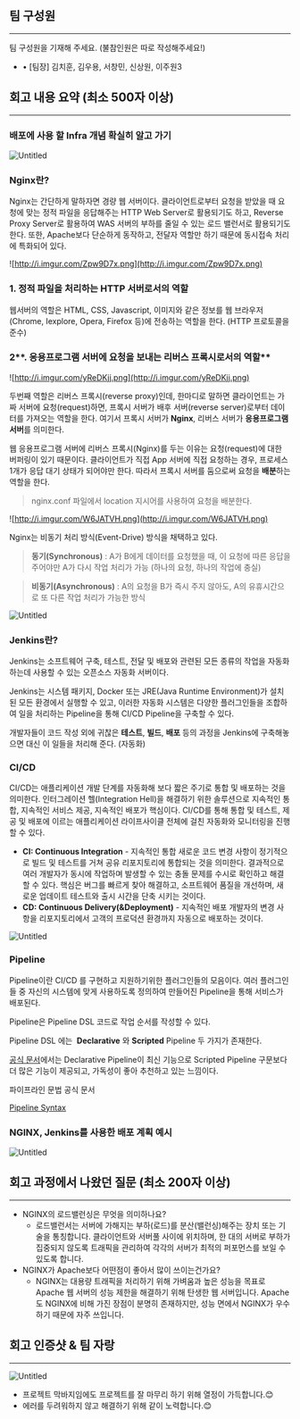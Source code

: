 ## **팀 구성원**

---

팀 구성원을 기재해 주세요. (불참인원은 따로 작성해주세요!)

- • [팀장] 김치훈, 김우용, 서창민, 신상원, 이주원3

## **회고 내용 요약 (최소 500자 이상)**

---

### 배포에 사용 할 Infra 개념 확실히 알고 가기

![Untitled](https://s3-us-west-2.amazonaws.com/secure.notion-static.com/9ec24b22-5093-4304-86ff-bebc40542060/Untitled.png)

### Nginx란?

Nginx는 간단하게 말하자면 경량 웹 서버이다. 클라이언트로부터 요청을 받았을 때 요청에 맞는 정적 파일을 응답해주는 HTTP Web Server로 활용되기도 하고, Reverse Proxy Server로 활용하여 WAS 서버의 부하를 줄일 수 있는 로드 밸런서로 활용되기도 한다.
또한, Apache보다 단순하게 동작하고, 전달자 역할만 하기 때문에 동시접속 처리에 특화되어 있다.

![http://i.imgur.com/Zpw9D7x.png](http://i.imgur.com/Zpw9D7x.png)

### **1. 정적 파일을 처리하는 HTTP 서버로서의 역할**

웹서버의 역할은 HTML, CSS, Javascript, 이미지와 같은 정보를 웹 브라우저(Chrome, Iexplore, Opera, Firefox 등)에 전송하는 역할을 한다. (HTTP 프로토콜을 준수)

### 2**. 응용프로그램 서버에 요청을 보내는 리버스 프록시로서의 역할**

![http://i.imgur.com/yReDKjj.png](http://i.imgur.com/yReDKjj.png)

두번째 역할은 리버스 프록시(reverse proxy)인데, 한마디로 말하면 클라이언트는 가짜 서버에 요청(request)하면, 프록시 서버가 배후 서버(reverse server)로부터 데이터를 가져오는 역할을 한다. 여기서 프록시 서버가 **Nginx**, 리버스 서버가 **응용프로그램 서버**를 의미한다.

웹 응용프로그램 서버에 리버스 프록시(Nginx)를 두는 이유는 요청(request)에 대한 버퍼링이 있기 때문이다. 클라이언트가 직접 App 서버에 직접 요청하는 경우, 프로세스 1개가 응답 대기 상태가 되어야만 한다. 따라서 프록시 서버를 둠으로써 요청을 **배분**하는 역할을 한다.

> nginx.conf 파일에서 location 지시어를 사용하여 요청을 배분한다.
> 

![http://i.imgur.com/W6JATVH.png](http://i.imgur.com/W6JATVH.png)

Nginx는 비동기 처리 방식(Event-Drive) 방식을 채택하고 있다.

> **동기(Synchronous)** : A가 B에게 데이터를 요청했을 때, 이 요청에 따른 응답을 주어야만 A가 다시 작업 처리가 가능 (하나의 요청, 하나의 작업에 충실)
> 

> **비동기(Asynchronous)** : A의 요청을 B가 즉시 주지 않아도, A의 유휴시간으로 또 다른 작업 처리가 가능한 방식
> 

![Untitled](https://s3-us-west-2.amazonaws.com/secure.notion-static.com/c1731e66-3a47-45f6-a268-dfbf9af74013/Untitled.png)

### Jenkins란?

Jenkins는 소프트웨어 구축, 테스트, 전달 및 배포와 관련된 모든 종류의 작업을 자동화하는데 사용할 수 있는 오픈소스 자동화 서버이다. 

Jenkins는 시스템 패키지, Docker 또는 JRE(Java Runtime Environment)가 설치된 모든 환경에서 실행할 수 있고, 이러한 자동화 시스템은 다양한 플러그인들을 조합하여 일을 처리하는 Pipeline을 통해 CI/CD Pipeline을 구축할 수 있다.

개발자들이 코드 작성 외에 귀찮은 **테스트**, **빌드**, **배포** 등의 과정을 Jenkins에 구축해놓으면 대신 이 일들을 처리해 준다. (자동화)

### CI/CD

CI/CD는 애플리케이션 개발 단계를 자동화해 보다 짧은 주기로 통합 및 배포하는 것을 의미한다.
인터그레이션 헬(Integration Hell)을 해결하기 위한 솔루션으로 지속적인 통합, 지속적인 서비스 제공, 지속적인 배포가 핵심이다. CI/CD를 통해 통합 및 테스트, 제공 및 배포에 이르는 애플리케이션 라이프사이클 전체에 걸친 자동화와 모니터링을 진행할 수 있다.

- **CI: Continuous Integration** - 지속적인 통합 
새로운 코드 변경 사항이 정기적으로 빌드 및 테스트를 거쳐 공유 리포지토리에 통합되는 것을 의미한다. 결과적으로 여러 개발자가 동시에 작업하며 발생할 수 있는 충돌 문제를 수시로 확인하고 해결할 수 있다. 핵심은 버그를 빠르게 찾아 해결하고, 소프트웨어 품질을 개선하며, 새로운 업데이트 테스트와 출시 시간을 단축 시키는 것이다.
- **CD: Continuous Delivery(&Deployment)** - 지속적인 배포
개발자의 변경 사항을 리포지토리에서 고객의 프로덕션 환경까지 자동으로 배포하는 것이다.

![Untitled](https://s3-us-west-2.amazonaws.com/secure.notion-static.com/de5cbb5d-6151-4664-a9c9-ece01d57ad85/Untitled.png)

### **Pipeline**

Pipeline이란 CI/CD 를 구현하고 지원하기위한 플러그인들의 모음이다. 여러 플러그인들 중 자신의 시스템에 맞게 사용하도록 정의하여 만들어진 Pipeline을 통해 서비스가 배포된다.

Pipeline은 Pipeline DSL 코드로 작업 순서를 작성할 수 있다.

Pipeline DSL 에는  **Declarative** 와 **Scripted** Pipeline 두 가지가 존재한다.

[공식 문서](https://www.jenkins.io/doc/book/pipeline/#declarative-versus-scripted-pipeline-syntax)에서는 Declarative Pipeline이 최신 기능으로 Scripted Pipeline 구문보다 더 많은 기능이 제공되고, 가독성이 좋아 추천하고 있는 느낌이다.

파이프라인 문법 공식 문서

[Pipeline Syntax](https://www.jenkins.io/doc/book/pipeline/syntax/#agent)

### NGINX, Jenkins를 사용한 배포 계획 예시

![Untitled](https://s3-us-west-2.amazonaws.com/secure.notion-static.com/b49449bb-6401-45a5-8616-ce5e4fe1e5bc/Untitled.png)

## **회고 과정에서 나왔던 질문 (최소 200자 이상)**

---

- NGINX의 로드밸런싱은 무엇을 의미하나요?
    - 로드밸런서는 서버에 가해지는 부하(로드)를 분산(밸런싱)해주는 장치 또는 기술을 통칭합니다. 클라이언트와 서버풀 사이에 위치하며, 한 대의 서버로 부하가 집중되지 않도록 트래픽을 관리하여 각각의 서버가 최적의 퍼포먼스를 보일 수 있도록 합니다.
- NGINX가 Apache보다 어떤점이 좋아서 많이 쓰이는건가요?
    - NGINX는 대용량 트래픽을 처리하기 위해 가벼움과 높은 성능을 목표로 Apache 웹 서버의 성능 제한을 해결하기 위해 탄생한 웹 서버입니다. Apache도 NGINX에 비해 가진 장점이 분명히 존재하지만, 성능 면에서 NGINX가 우수하기 때문에 자주 쓰입니다.

## **회고 인증샷 & 팀 자랑**

---

![Untitled](https://s3-us-west-2.amazonaws.com/secure.notion-static.com/99d7e6cd-00f4-4dea-901f-45b6b42cf498/Untitled.png)

- 프로젝트 막바지임에도 프로젝트를 잘 마무리 하기 위해 열정이 가득합니다.😊
- 에러를 두려워하지 않고 해결하기 위해 같이 노력합니다.😊
